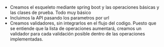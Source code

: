 - Creamos el esqueleto mediante spring boot y las operaciones básicas y las clases de prueba. Todo muy básico
- Incluimos la API pasando los parametros por url
- Creamos validadores, sin integrarlos en el flujo del codigo. Puesto que se entiende que la lista de operaciones aumentará, creamos un validador para cada validación posible dentro de las operaciones implementadas.